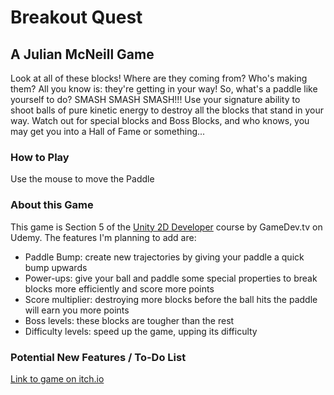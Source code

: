 # Breakout Quest
## A Julian McNeill Game

Look at all of these blocks! Where are they coming from? Who's making them?
All you know is: they're getting in your way! So, what's a paddle like yourself
to do? SMASH SMASH SMASH!!! Use your signature ability to shoot balls of pure
kinetic energy to destroy all the blocks that stand in your way. Watch out
for special blocks and Boss Blocks, and who knows, you may get you into a Hall
of Fame or something...

### How to Play
Use the mouse to move the Paddle


### About this Game
This game is Section 5 of the [Unity 2D Developer](https://www.udemy.com/unitycourse/learn/v4/content)
course by GameDev.tv on Udemy. The features I'm planning to add are:

+ Paddle Bump: create new trajectories by giving your paddle a quick bump upwards
+ Power-ups: give your ball and paddle some special properties to break blocks more efficiently and score more points
+ Score multiplier: destroying more blocks before the ball hits the paddle will earn you more points
+ Boss levels: these blocks are tougher than the rest
+ Difficulty levels: speed up the game, upping its difficulty


### Potential New Features / To-Do List


[Link to game on itch.io]()
